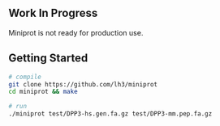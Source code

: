 ## Work In Progress

Miniprot is not ready for production use.

## Getting Started
```sh
# compile
git clone https://github.com/lh3/miniprot
cd miniprot && make

# run
./miniprot test/DPP3-hs.gen.fa.gz test/DPP3-mm.pep.fa.gz
```
